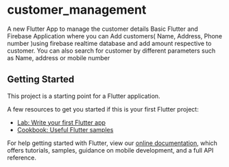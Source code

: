# customer_management

A new Flutter App to manage the customer details 
Basic Flutter and Firebase Application where you can Add customers( Name, Address, Phone number )using firebase realtime database and add amount respective to customer. You can also search for customer by different parameters such as Name, address or mobile number


## Getting Started

This project is a starting point for a Flutter application.

A few resources to get you started if this is your first Flutter project:

- [Lab: Write your first Flutter app](https://flutter.dev/docs/get-started/codelab)
- [Cookbook: Useful Flutter samples](https://flutter.dev/docs/cookbook)

For help getting started with Flutter, view our
[online documentation](https://flutter.dev/docs), which offers tutorials,
samples, guidance on mobile development, and a full API reference.
